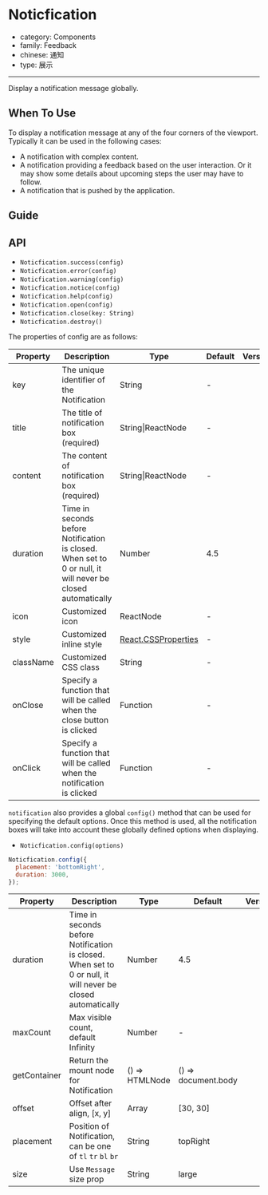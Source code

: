 # Noticfication

-   category: Components
-   family: Feedback
-   chinese: 通知
-   type: 展示

---

Display a notification message globally.

## When To Use

To display a notification message at any of the four corners of the viewport. Typically it can be used in the following cases:

- A notification with complex content.
- A notification providing a feedback based on the user interaction. Or it may show some details about upcoming steps the user may have to follow.
- A notification that is pushed by the application.

## Guide

## API


- `Noticfication.success(config)`
- `Noticfication.error(config)`
- `Noticfication.warning(config)`
- `Noticfication.notice(config)`
- `Noticfication.help(config)`
- `Noticfication.open(config)`
- `Noticfication.close(key: String)`
- `Noticfication.destroy()`

The properties of config are as follows:

| Property | Description | Type | Default | Version |
| --- | --- | --- | --- | --- |
| key | The unique identifier of the Notification | String | - |  |
| title | The title of notification box (required)| String\|ReactNode | - |  |
| content | The content of notification box (required) | String\|ReactNode | - |  |
| duration | Time in seconds before Notification is closed. When set to 0 or null, it will never be closed automatically | Number | 4.5 |  |
| icon | Customized icon | ReactNode | - |  |
| style | Customized inline style | [React.CSSProperties](https://github.com/DefinitelyTyped/DefinitelyTyped/blob/e434515761b36830c3e58a970abf5186f005adac/types/react/index.d.ts#L794) | - |  |
| className | Customized CSS class | String | - |  |
| onClose | Specify a function that will be called when the close button is clicked | Function | - |  |
| onClick | Specify a function that will be called when the notification is clicked | Function | - | |

`notification` also provides a global `config()` method that can be used for specifying the default options. Once this method is used, all the notification boxes will take into account these globally defined options when displaying.

- `Noticfication.config(options)`

```js
Noticfication.config({
  placement: 'bottomRight',
  duration: 3000,
});
```

| Property | Description | Type | Default | Version |
| --- | --- | --- | --- | --- |
| duration | Time in seconds before Notification is closed. When set to 0 or null, it will never be closed automatically | Number | 4.5 |  |
| maxCount | Max visible count, default Infinity | Number | - |  |
| getContainer | Return the mount node for Notification | () => HTMLNode | () => document.body |  |
| offset | Offset after align, [x, y] | Array | [30, 30] |  |
| placement |  Position of Notification, can be one of `tl` `tr` `bl` `br` | String | topRight |  |
| size | Use `Message` size prop | String | large |  |

